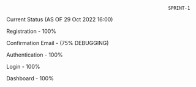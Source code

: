                                                                SPRINT-1
 
Current Status (AS OF 29 Oct 2022 16:00)

Registration - 100%

Confirmation Email - (75% DEBUGGING)

Authentication - 100%

Login - 100%

Dashboard - 100%
